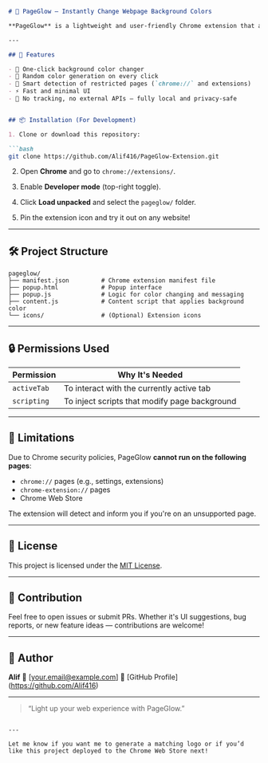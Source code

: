 
````markdown
# 🌟 PageGlow – Instantly Change Webpage Background Colors

**PageGlow** is a lightweight and user-friendly Chrome extension that allows you to change the background color of any webpage with a single click. Whether you're customizing your browsing experience, improving visibility, or just having fun with colors, PageGlow gives you effortless control.

---

## 🚀 Features

- 🎨 One-click background color changer
- 🌈 Random color generation on every click
- 🚫 Smart detection of restricted pages (`chrome://` and extensions)
- ⚡ Fast and minimal UI
- 🔐 No tracking, no external APIs – fully local and privacy-safe


## 📦 Installation (For Development)

1. Clone or download this repository:

```bash
git clone https://github.com/Alif416/PageGlow-Extension.git
````

2. Open **Chrome** and go to `chrome://extensions/`.

3. Enable **Developer mode** (top-right toggle).

4. Click **Load unpacked** and select the `pageglow/` folder.

5. Pin the extension icon and try it out on any website!

---

## 🛠️ Project Structure

```
pageglow/
├── manifest.json         # Chrome extension manifest file
├── popup.html            # Popup interface
├── popup.js              # Logic for color changing and messaging
├── content.js            # Content script that applies background color
└── icons/                # (Optional) Extension icons
```

---

## 🔒 Permissions Used

| Permission  | Why It's Needed                               |
| ----------- | --------------------------------------------- |
| `activeTab` | To interact with the currently active tab     |
| `scripting` | To inject scripts that modify page background |

---

## 🚫 Limitations

Due to Chrome security policies, PageGlow **cannot run on the following pages**:

* `chrome://` pages (e.g., settings, extensions)
* `chrome-extension://` pages
* Chrome Web Store

The extension will detect and inform you if you're on an unsupported page.

---

## 📄 License

This project is licensed under the [MIT License](LICENSE).

---

## 🙌 Contribution

Feel free to open issues or submit PRs. Whether it's UI suggestions, bug reports, or new feature ideas — contributions are welcome!

---

## 👤 Author

**Alif**
📧 \[[your.email@example.com](mailto:alif16416@gmail.com)]
📂 [GitHub Profile] (https://github.com/Alif416)

---

> “Light up your web experience with PageGlow.”

```

---

Let me know if you want me to generate a matching logo or if you’d like this project deployed to the Chrome Web Store next!
```
